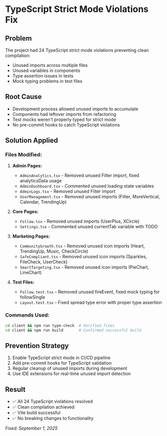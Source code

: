 # TypeScript Strict Mode Violations Fix

## Problem
The project had 24 TypeScript strict mode violations preventing clean compilation:
- Unused imports across multiple files
- Unused variables in components
- Type assertion issues in tests
- Mock typing problems in test files

## Root Cause
- Development process allowed unused imports to accumulate
- Components had leftover imports from refactoring
- Test mocks weren't properly typed for strict mode
- No pre-commit hooks to catch TypeScript violations

## Solution Applied

### Files Modified:
1. **Admin Pages:**
   - `AdminAnalytics.tsx` - Removed unused Filter import, fixed analyticsData usage
   - `AdminDashboard.tsx` - Commented unused loading state variables
   - `AdminLogs.tsx` - Removed unused Filter import
   - `UserManagement.tsx` - Removed unused imports (Filter, MoreVertical, Calendar, TrendingUp)

2. **Core Pages:**
   - `Follow.tsx` - Removed unused imports (UserPlus, XCircle)
   - `Settings.tsx` - Commented unused currentTab variable with TODO

3. **Marketing Pages:**
   - `CommunityGrowth.tsx` - Removed unused icon imports (Heart, TrendingUp, Music, CheckCircle)
   - `SafeCompliant.tsx` - Removed unused icon imports (Sparkles, FileCheck, UserCheck)
   - `SmartTargeting.tsx` - Removed unused icon imports (PieChart, LineChart)

4. **Test Files:**
   - `Follow.test.tsx` - Removed unused fireEvent, fixed mock typing for followSingle
   - `Layout.test.tsx` - Fixed spread type error with proper type assertion

### Commands Used:
```bash
cd client && npm run type-check  # Verified fixes
cd client && npm run build       # Confirmed successful build
```

## Prevention Strategy
1. Enable TypeScript strict mode in CI/CD pipeline
2. Add pre-commit hooks for TypeScript validation
3. Regular cleanup of unused imports during development
4. Use IDE extensions for real-time unused import detection

## Result
- ✅ All 24 TypeScript violations resolved
- ✅ Clean compilation achieved
- ✅ Vite build successful
- ✅ No breaking changes to functionality

*Fixed: September 1, 2025*
